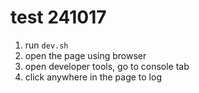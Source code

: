 # test 241017

1. run `dev.sh`
2. open the page using browser
3. open developer tools, go to console tab
4. click anywhere in the page to log

